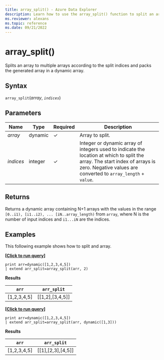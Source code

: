 ```yaml
---
title: array_split() - Azure Data Explorer
description: Learn how to use the array_split() function to split an array into multiple arrays.
ms.reviewer: alexans
ms.topic: reference
ms.date: 09/21/2022
---
```

# array_split()

Splits an array to multiple arrays according to the split indices and packs the generated array in a dynamic array.

## Syntax

`array_split`(*array*, *`indices`*)

## Parameters

| Name | Type | Required | Description |
|--|--|--|--|
| *array*| dynamic | &check; | Array to split.|
| *indices* | integer | &check;| Integer or dynamic array of integers used to indicate the location at which to split the array. The start index of arrays is zero. Negative values are converted to `array_length` + `value`.|

## Returns

Returns a dynamic array containing N+1 arrays with the values in the range `[0..i1), [i1..i2), ... [iN..array_length)` from `array`, where N is the number of input indices and `i1...iN` are the indices.

## Examples

This following example shows how to split and array.

**\[**[**Click to run query**](https://dataexplorer.azure.com/?query=H4sIAAAAAAAAAysoyswrUUgsKrJNqcxLzM1M1og21DHSMdYx0TGN1VTgqlFIrShJzUsBKYkvLsjJLLEFshIrIWwNIFtHwUgTAB7YikBGAAAA)**\]**

```kusto
print arr=dynamic([1,2,3,4,5]) 
| extend arr_split=array_split(arr, 2)
```

**Results**

|`arr`|`arr_split`|
|---|---|
|[1,2,3,4,5]|[[1,2],[3,4,5]]|

**\[**[**Click to run query**](https://dataexplorer.azure.com/?query=H4sIAAAAAAAAAysoyswrUUgsKrJNqcxLzM1M1og21DHSMdYx0TGN1VTgqlFIrShJzUsBKYkvLsjJLLEFshIrIWwNIFtHAUmncaymJgD5vl9PUwAAAA==)**\]**

```kusto
print arr=dynamic([1,2,3,4,5]) 
| extend arr_split=array_split(arr, dynamic([1,3]))
```

**Results**

|`arr`|`arr_split`|
|---|---|
|[1,2,3,4,5]|[[1],[2,3],[4,5]]|
